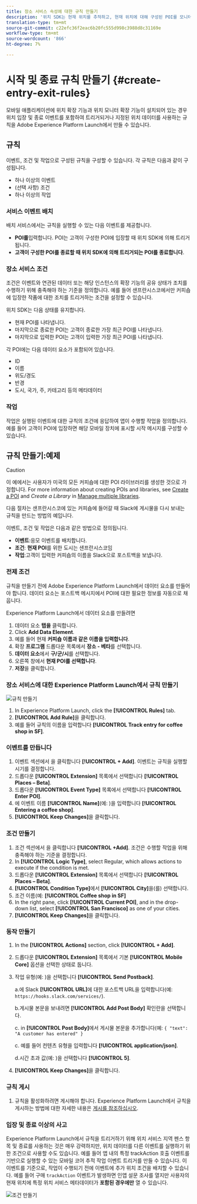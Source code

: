 ```yaml
---
title: 장소 서비스 속성에 대한 규칙 만들기
description: '위치 SDK는 현재 위치를 추적하고, 현재 위치에 대해 구성된 POI를 모니터링하며, 이러한 POI에 대한 시작 및 종료 이벤트를 추적합니다. '
translation-type: tm+mt
source-git-commit: c22efc36f2eac6b20fc555d998c3988d8c31169e
workflow-type: tm+mt
source-wordcount: '866'
ht-degree: 7%

---
```



# 시작 및 종료 규칙 만들기 {#create-entry-exit-rules}

모바일 애플리케이션에 위치 확장 기능과 위치 모니터 확장 기능이 설치되어 있는 경우 위치 입장 및 종료 이벤트를 포함하여 트리거되거나 지정된 위치 데이터를 사용하는 규칙을 Adobe Experience Platform Launch에서 만들 수 있습니다.

## 규칙

이벤트, 조건 및 작업으로 구성된 규칙을 구성할 수 있습니다. 각 규칙은 다음과 같이 구성됩니다.

* 하나 이상의 이벤트
* (선택 사항) 조건
* 하나 이상의 작업

### 서비스 이벤트 배치

배치 서비스에서는 규칙을 실행할 수 있는 다음 이벤트를 제공합니다.

* **POI를**&#x200B;입력합니다. POI는 고객이 구성한 POI에 입장할 때 위치 SDK에 의해 트리거됩니다.
* **고객이 구성한 POI를 종료할 때 위치 SDK에 의해 트리거되는 POI를 종료합니다**.

### 장소 서비스 조건

조건은 이벤트와 연관된 데이터 또는 해당 인스턴스의 확장 기능의 공유 상태가 조치를 수행하기 위해 충족해야 하는 기준을 정의합니다. 예를 들어 샌프란시스코에서만 커피숍에 입장한 작품에 대한 조치를 트리거하는 조건을 설정할 수 있습니다.

위치 SDK는 다음 상태를 유지합니다.

* 현재 POI를 나타냅니다.
* 마지막으로 종료한 POI는 고객이 종료한 가장 최근 POI를 나타냅니다.
* 마지막으로 입력한 POI는 고객이 입력한 가장 최근 POI를 나타냅니다.

각 POI에는 다음 데이터 요소가 포함되어 있습니다.

* ID
* 이름
* 위도/경도
* 반경
* 도시, 국가, 주, 카테고리 등의 메타데이터

### 작업

작업은 실행된 이벤트에 대한 규칙의 조건에 응답하여 앱이 수행할 작업을 정의합니다. 예를 들어 고객이 POI에 입장하면 해당 모바일 장치에 표시할 시작 메시지를 구성할 수 있습니다.

## 규칙 만들기:예제

>[!CAUTION]
>
>이 예에서는 사용자가 미국의 모든 커피숍에 대한 POI 라이브러리를 생성한 것으로 가정합니다. For more information about creating POIs and libraries, see [Create a POI](/help/poi-mgmt-ui/create-a-poi-ui.md) and *Create a Library* in [Manage multiple libraries](https://docs.adobe.com/content/help/en/places/using/poi-mgmt-ui/manage-libraries-in-the-places-ui.html).

다음 절차는 샌프란시스코에 있는 커피숍에 들어갈 때 Slack에 게시물을 다시 보내는 규칙을 만드는 방법의 예입니다.

이벤트, 조건 및 작업은 다음과 같은 방법으로 정의됩니다.

* **이벤트**:응모 이벤트를 배치합니다.
* **조건**: **현재 POI**&#x200B;를 위한 도시는 샌프란시스코임
* **작업**:고객이 입력한 커피숍의 이름을 Slack으로 포스트백을 보냅니다.

### 전제 조건

규칙을 만들기 전에 Adobe Experience Platform Launch에서 데이터 요소를 만들어야 합니다. 데이터 요소는 포스트백 메시지에서 POI에 대한 필요한 정보를 자동으로 채웁니다.

Experience Platform Launch에서 데이터 요소를 만들려면

1. 데이터 요소 **탭을** 클릭합니다.
1. Click **Add Data Element**.
1. 예를 들어 현재 **커피숍 이름과 같은 이름을 입력합니다**.
1. 확장 **프로그램** 드롭다운 목록에서 **장소 - 베타**&#x200B;를 선택합니다.
1. **데이터 요소**&#x200B;에서 **구/군/시**&#x200B;를 선택합니다.
1. 오른쪽 창에서 **현재 POI를 선택합니다**.
1. **저장**&#x200B;을 클릭합니다.

### 장소 서비스에 대한 Experience Platform Launch에서 규칙 만들기

![규칙 만들기](/help/assets/placesrule.png)

1. In Experience Platform Launch, click the **[!UICONTROL Rules]** tab.
1. **[!UICONTROL Add Rule]**&#x200B;을 클릭합니다.
1. 예를 들어 규칙의 이름을 입력합니다 **[!UICONTROL Track entry for coffee shop in SF]**.

### 이벤트를 만듭니다

1. 이벤트 섹션에서 을 클릭합니다 **[!UICONTROL + Add]**. 이벤트는 규칙을 실행할 시기를 결정합니다.
1. 드롭다운 **[!UICONTROL Extension]** 목록에서 선택합니다 **[!UICONTROL Places – Beta]**.
1. 드롭다운 **[!UICONTROL Event Type]** 목록에서 선택합니다 **[!UICONTROL Enter POI]**.
1. 에 이벤트 이름 **[!UICONTROL Name]**(예: )을 입력합니다 **[!UICONTROL Entering a coffee shop]**.
1. **[!UICONTROL Keep Changes]**&#x200B;을 클릭합니다.

### 조건 만들기

1. 조건 섹션에서 을 클릭합니다 **[!UICONTROL +Add]**. 조건은 수행할 작업을 위해 충족해야 하는 기준을 결정합니다.
1. In **[!UICONTROL Logic Type]**, select Regular, which allows actions to execute if the condition is met.
1. 드롭다운 **[!UICONTROL Extension]** 목록에서 선택합니다 **[!UICONTROL Places – Beta]**.
1. **[!UICONTROL Condition Type]**&#x200B;에서 **[!UICONTROL City]**&#x200B;을(를) 선택합니다.
1. 조건 이름(예: **[!UICONTROL Coffee shop in SF]**
1. In the right pane, click **[!UICONTROL Current POI]**, and in the drop-down list, select **[!UICONTROL San Francisco]** as one of your cities.
1. **[!UICONTROL Keep Changes]**&#x200B;을 클릭합니다.

### 동작 만들기

1. In the **[!UICONTROL Actions]** section, click **[!UICONTROL + Add]**.
1. 드롭다운 **[!UICONTROL Extension]** 목록에서 기본 **[!UICONTROL Mobile Core]** 옵션을 선택한 상태로 둡니다.
1. 작업 유형(예: )을 선택합니다 **[!UICONTROL Send Postback]**.

   a.에 Slack **[!UICONTROL URL]**&#x200B;에 대한 포스트백 URL을 입력합니다(예: `https://hooks.slack.com/services/`).

   b.게시물 본문을 보내려면 **[!UICONTROL Add Post Body]** 확인란을 선택합니다.

   c. in **[!UICONTROL Post Body]**&#x200B;에서 게시물 본문을 추가합니다(예: `{ "text": "A customer has entered" }`

   c. 예를 들어 컨텐츠 유형을 입력합니다 **[!UICONTROL application/json]**.

   d.시간 초과 값(예: )을 선택합니다 **[!UICONTROL 5]**.

1. **[!UICONTROL Keep Changes]**&#x200B;을 클릭합니다.

### 규칙 게시

1. 규칙을 활성화하려면 게시해야 합니다. Experience Platform Launch에서 규칙을 게시하는 방법에 대한 자세한 내용은 [게시를 참조하십시오](https://docs.adobe.com/content/help/ko-KR/launch/using/reference/publish/overview.html).

### 입장 및 종료 이상의 사고

Experience Platform Launch에서 규칙을 트리거하기 위해 위치 서비스 지역 펜스 항목 및 종료를 사용하는 것은 매우 강력하지만, 위치 데이터를 다른 이벤트를 실행하기 위한 조건으로 사용할 수도 있습니다. 예를 들어 앱 내의 특정 trackAction 호출 이벤트를 기반으로 실행할 수 있는 모바일 코어 추적 작업 이벤트 트리거를 만들 수 있습니다. 이 이벤트를 기준으로, 작업이 수행되기 전에 이벤트에 추가 위치 조건을 배치할 수 있습니다. 예를 들어 구매 `trackAction` 이벤트가 발생하면 인앱 설문 조사를 열지만 사용자의 현재 위치에 특정 위치 서비스 메타데이터가 **포함된 경우에만** 열 수 있습니다.

![조건 만들기](/help/assets/places-condition.png)